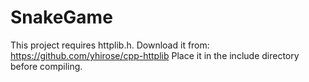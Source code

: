 # SnakeGame
This project requires httplib.h. Download it from:
https://github.com/yhirose/cpp-httplib
Place it in the include directory before compiling.
